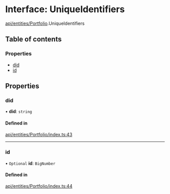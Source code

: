 # Interface: UniqueIdentifiers

[api/entities/Portfolio](../wiki/api.entities.Portfolio).UniqueIdentifiers

## Table of contents

### Properties

- [did](../wiki/api.entities.Portfolio.UniqueIdentifiers#did)
- [id](../wiki/api.entities.Portfolio.UniqueIdentifiers#id)

## Properties

### did

• **did**: `string`

#### Defined in

[api/entities/Portfolio/index.ts:43](https://github.com/PolymeshAssociation/polymesh-sdk/blob/2d3ac2ae/src/api/entities/Portfolio/index.ts#L43)

___

### id

• `Optional` **id**: `BigNumber`

#### Defined in

[api/entities/Portfolio/index.ts:44](https://github.com/PolymeshAssociation/polymesh-sdk/blob/2d3ac2ae/src/api/entities/Portfolio/index.ts#L44)
